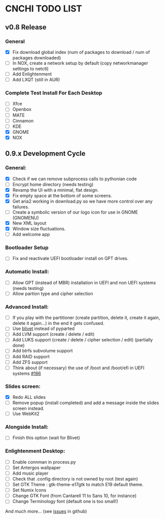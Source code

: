 # CNCHI TODO LIST

## v0.8 Release

### General
- [x] Fix download global index (num of packages to download / num of packages downloaded)
- [ ] In NOX, create a network setup by default (copy networkmanager settings to netctl)
- [ ] Add Enlightenment
- [ ] Add LXQT (still in AUR)

### Complete Test Install For Each Desktop

- [ ] Xfce
- [ ] Openbox
- [ ] MATE
- [ ] Cinnamon
- [ ] KDE
- [x] GNOME
- [x] NOX

## 0.9.x Development Cycle

### General:
 - [x] Check if we can remove subprocess calls to pythonian code
 - [ ] Encrypt home directory (needs testing)
 - [x] Revamp the UI with a minimal, flat design.
 - [x] Fix empty space at the bottom of some screens.
 - [x] Get aria2 working in download.py so we have more control over any failures.
 - [ ] Create a symbolic version of our logo icon for use in GNOME (GNOMENU)
 - [x] New XML layout
 - [x] Window size fluctuations.
 - [ ] Add welcome app

### Bootloader Setup
 - [ ] Fix and reactivate UEFI bootloader install on GPT drives.

### Automatic Install:
 - [ ] Allow GPT (instead of MBR) installation in UEFI and non UEFI systems (needs testing)
 - [ ] Allow partion type and cipher selection

### Advanced Install:
 - [ ] If you play with the partitioner (create partition, delete it, create it again, delete it again...) in the end it gets confused.
 - [ ] Use [blivet](https://dlehman.fedorapeople.org/blivet-docs/) instead of pyparted
 - [ ] Add LVM support (create / delete / edit)
 - [ ] Add LUKS support (create / delete / cipher selection / edit) (partially done)
 - [ ] Add btrfs subvolume support
 - [ ] Add RAID support
 - [ ] Add ZFS support
 - [ ] Think about (if necessary) the use of /boot and /boot/efi in UEFI systems [#186](https://github.com/Antergos/Cnchi/issues/186)

### Slides screen:
 - [x] Redo ALL slides
 - [ ] Remove popup (install completed) and add a message inside the slides screen instead.
 - [ ] Use WebKit2

### Alongside Install:
 - [ ] Finish this option (wait for Blivet)

### Enlightenment Desktop:
 - [ ] Enable connman in process.py
 - [ ] Set Antergos wallpaper
 - [ ] Add music player
 - [ ] Check that .config directory is not owned by root (test again)
 - [ ] Set GTK Theme : gtk-theme-e17gtk to match E19 default theme.
 - [ ] Set Numix Icons
 - [ ] Change GTK Font (from Cantarell 11 to Sans 10, for instance)
 - [ ] Change Terminology font (default one is too small!)
 
And much more... (see [issues](https://github.com/Antergos/Cnchi/issues?milestone=4&page=1&state=open) in github)
